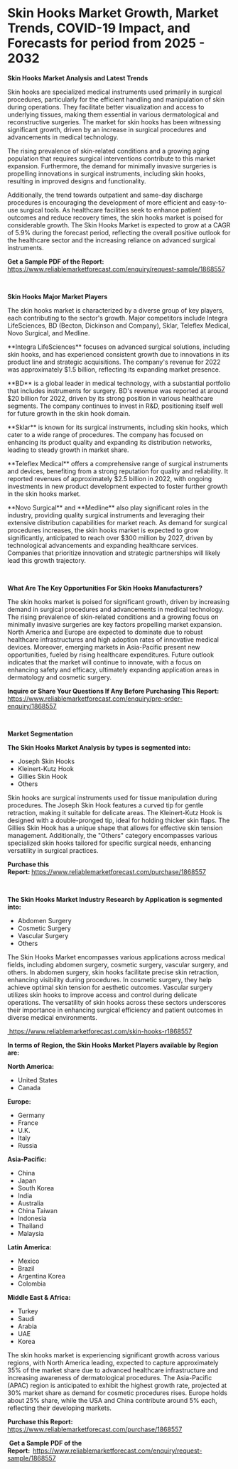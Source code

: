 <p><h1>Skin Hooks Market Growth, Market Trends, COVID-19 Impact, and Forecasts for period from 2025 - 2032</h1></p><p><strong>Skin Hooks Market Analysis and Latest Trends</strong></p>
<p><p>Skin hooks are specialized medical instruments used primarily in surgical procedures, particularly for the efficient handling and manipulation of skin during operations. They facilitate better visualization and access to underlying tissues, making them essential in various dermatological and reconstructive surgeries. The market for skin hooks has been witnessing significant growth, driven by an increase in surgical procedures and advancements in medical technology. </p><p>The rising prevalence of skin-related conditions and a growing aging population that requires surgical interventions contribute to this market expansion. Furthermore, the demand for minimally invasive surgeries is propelling innovations in surgical instruments, including skin hooks, resulting in improved designs and functionality. </p><p>Additionally, the trend towards outpatient and same-day discharge procedures is encouraging the development of more efficient and easy-to-use surgical tools. As healthcare facilities seek to enhance patient outcomes and reduce recovery times, the skin hooks market is poised for considerable growth. The Skin Hooks Market is expected to grow at a CAGR of 5.9% during the forecast period, reflecting the overall positive outlook for the healthcare sector and the increasing reliance on advanced surgical instruments.</p></p>
<p><strong>Get a Sample PDF of the Report:&nbsp;</strong> <a href="https://www.reliablemarketforecast.com/enquiry/request-sample/1868557?utm_campaign=2950&utm_medium=2&utm_source=Github&utm_content=ia&utm_term=13042025&utm_id=skin-hooks">https://www.reliablemarketforecast.com/enquiry/request-sample/1868557</a></p>
<p>&nbsp;</p>
<p><strong>Skin Hooks Major Market Players</strong></p>
<p><p>The skin hooks market is characterized by a diverse group of key players, each contributing to the sector's growth. Major competitors include Integra LifeSciences, BD (Becton, Dickinson and Company), Sklar, Teleflex Medical, Novo Surgical, and Medline.</p><p>**Integra LifeSciences** focuses on advanced surgical solutions, including skin hooks, and has experienced consistent growth due to innovations in its product line and strategic acquisitions. The company's revenue for 2022 was approximately $1.5 billion, reflecting its expanding market presence.</p><p>**BD** is a global leader in medical technology, with a substantial portfolio that includes instruments for surgery. BD's revenue was reported at around $20 billion for 2022, driven by its strong position in various healthcare segments. The company continues to invest in R&D, positioning itself well for future growth in the skin hook domain.</p><p>**Sklar** is known for its surgical instruments, including skin hooks, which cater to a wide range of procedures. The company has focused on enhancing its product quality and expanding its distribution networks, leading to steady growth in market share.</p><p>**Teleflex Medical** offers a comprehensive range of surgical instruments and devices, benefiting from a strong reputation for quality and reliability. It reported revenues of approximately $2.5 billion in 2022, with ongoing investments in new product development expected to foster further growth in the skin hooks market.</p><p>**Novo Surgical** and **Medline** also play significant roles in the industry, providing quality surgical instruments and leveraging their extensive distribution capabilities for market reach. As demand for surgical procedures increases, the skin hooks market is expected to grow significantly, anticipated to reach over $300 million by 2027, driven by technological advancements and expanding healthcare services. Companies that prioritize innovation and strategic partnerships will likely lead this growth trajectory.</p></p>
<p>&nbsp;</p>
<p><strong>What Are The Key Opportunities For Skin Hooks Manufacturers?</strong></p>
<p><p>The skin hooks market is poised for significant growth, driven by increasing demand in surgical procedures and advancements in medical technology. The rising prevalence of skin-related conditions and a growing focus on minimally invasive surgeries are key factors propelling market expansion. North America and Europe are expected to dominate due to robust healthcare infrastructures and high adoption rates of innovative medical devices. Moreover, emerging markets in Asia-Pacific present new opportunities, fueled by rising healthcare expenditures. Future outlook indicates that the market will continue to innovate, with a focus on enhancing safety and efficacy, ultimately expanding application areas in dermatology and cosmetic surgery.</p></p>
<p><strong>Inquire or Share Your Questions If Any Before Purchasing This Report:</strong> <a href="https://www.reliablemarketforecast.com/enquiry/pre-order-enquiry/1868557?utm_campaign=2950&utm_medium=2&utm_source=Github&utm_content=ia&utm_term=13042025&utm_id=skin-hooks">https://www.reliablemarketforecast.com/enquiry/pre-order-enquiry/1868557</a></p>
<p>&nbsp;</p>
<p><strong>Market Segmentation</strong></p>
<p><strong>The Skin Hooks Market Analysis by types is segmented into:</strong></p>
<p><ul><li>Joseph Skin Hooks</li><li>Kleinert-Kutz Hook</li><li>Gillies Skin Hook</li><li>Others</li></ul></p>
<p><p>Skin hooks are surgical instruments used for tissue manipulation during procedures. The Joseph Skin Hook features a curved tip for gentle retraction, making it suitable for delicate areas. The Kleinert-Kutz Hook is designed with a double-pronged tip, ideal for holding thicker skin flaps. The Gillies Skin Hook has a unique shape that allows for effective skin tension management. Additionally, the "Others" category encompasses various specialized skin hooks tailored for specific surgical needs, enhancing versatility in surgical practices.</p></p>
<p><strong>Purchase this Report:&nbsp;</strong><a href="https://www.reliablemarketforecast.com/purchase/1868557?utm_campaign=2950&utm_medium=2&utm_source=Github&utm_content=ia&utm_term=13042025&utm_id=skin-hooks">https://www.reliablemarketforecast.com/purchase/1868557</a></p>
<p>&nbsp;</p>
<p><strong>The Skin Hooks Market Industry Research by Application is segmented into:</strong></p>
<p><ul><li>Abdomen Surgery</li><li>Cosmetic Surgery</li><li>Vascular Surgery</li><li>Others</li></ul></p>
<p><p>The Skin Hooks Market encompasses various applications across medical fields, including abdomen surgery, cosmetic surgery, vascular surgery, and others. In abdomen surgery, skin hooks facilitate precise skin retraction, enhancing visibility during procedures. In cosmetic surgery, they help achieve optimal skin tension for aesthetic outcomes. Vascular surgery utilizes skin hooks to improve access and control during delicate operations. The versatility of skin hooks across these sectors underscores their importance in enhancing surgical efficiency and patient outcomes in diverse medical environments.</p></p>
<p><a href="https://www.reliablemarketforecast.com/skin-hooks-r1868557?utm_campaign=2950&utm_medium=2&utm_source=Github&utm_content=ia&utm_term=13042025&utm_id=skin-hooks">&nbsp;https://www.reliablemarketforecast.com/skin-hooks-r1868557</a></p>
<p><strong>In terms of Region, the Skin Hooks Market Players available by Region are:</strong></p>
<p>
    <p> <strong> North America: </strong>
        <ul>
            <li>United States</li>
            <li>Canada</li>
        </ul>
        </p> 
    <p> <strong> Europe: </strong>
        <ul>
            <li>Germany</li>
            <li>France</li>
            <li>U.K.</li>
            <li>Italy</li>
            <li>Russia</li>
        </ul>
        </p> 
    <p> <strong> Asia-Pacific: </strong>
        <ul>
            <li>China</li>
            <li>Japan</li>
            <li>South Korea</li>
            <li>India</li>
            <li>Australia</li>
            <li>China Taiwan</li>
            <li>Indonesia</li>
            <li>Thailand</li>
            <li>Malaysia</li>
        </ul>
        </p> 
    <p> <strong> Latin America: </strong>
        <ul>
            <li>Mexico</li>
            <li>Brazil</li>
            <li>Argentina Korea</li>
            <li>Colombia</li>
        </ul>
        </p> 
    <p> <strong> Middle East & Africa: </strong>
        <ul>
            <li>Turkey</li>
            <li>Saudi</li>
            <li>Arabia</li>
            <li>UAE</li>
            <li>Korea</li>
        </ul>
    </p>
    </p>
<p><p>The skin hooks market is experiencing significant growth across various regions, with North America leading, expected to capture approximately 35% of the market share due to advanced healthcare infrastructure and increasing awareness of dermatological procedures. The Asia-Pacific (APAC) region is anticipated to exhibit the highest growth rate, projected at 30% market share as demand for cosmetic procedures rises. Europe holds about 25% share, while the USA and China contribute around 5% each, reflecting their developing markets.</p></p>
<p><strong>Purchase this Report: </strong><a href="https://www.reliablemarketforecast.com/purchase/1868557?utm_campaign=2950&utm_medium=2&utm_source=Github&utm_content=ia&utm_term=13042025&utm_id=skin-hooks">https://www.reliablemarketforecast.com/purchase/1868557</a></p>
<p>&nbsp;<strong>Get a Sample PDF of the Report:&nbsp;&nbsp;</strong><a href="https://www.reliablemarketforecast.com/enquiry/request-sample/1868557?utm_campaign=2950&utm_medium=2&utm_source=Github&utm_content=ia&utm_term=13042025&utm_id=skin-hooks">https://www.reliablemarketforecast.com/enquiry/request-sample/1868557</a></p>
<p><strong></strong></p>
<p><p></p><p></p><p></p></p>